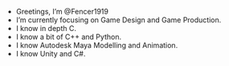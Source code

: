 - Greetings, I’m @Fencer1919
- I’m currently focusing on Game Design and Game Production.
- I know in depth C.
- I know a bit of C++ and Python.
- I know Autodesk Maya Modelling and Animation.
- I know Unity and C#.
